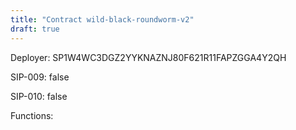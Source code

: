 ```yaml
---
title: "Contract wild-black-roundworm-v2"
draft: true
---
```

Deployer: SP1W4WC3DGZ2YYKNAZNJ80F621R11FAPZGGA4Y2QH

SIP-009: false

SIP-010: false

Functions:

